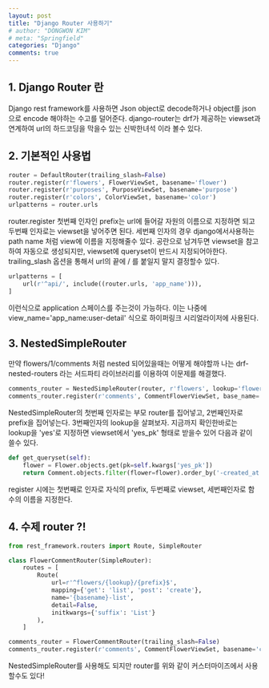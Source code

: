 ```yaml
---
layout: post
title: "Django Router 사용하기"
# author: "DONGWON KIM"
# meta: "Springfield"
categories: "Django"
comments: true
---
```


## 1. Django Router 란
Django rest framework를 사용하면 Json object로 decode하거나 object를 json으로 encode 해야하는
수고를 덜어준다. django-router는 drf가 제공하는 viewset과 연계하여 url의 하드코딩을 막을수 있는 신박한녀석
이라 볼수 있다.

## 2. 기본적인 사용법
```python
router = DefaultRouter(trailing_slash=False)
router.register(r'flowers', FlowerViewSet, basename='flower')
router.register(r'purposes', PurposeViewSet, basename='purpose')
router.register(r'colors', ColorViewSet, basename='color')
urlpatterns = router.urls
```
router.register 첫번째 인자인 prefix는 url에 들어갈 자원의 이름으로 지정하면 되고
두번째 인자로는 viewset을 넣어주면 된다. 세번째 인자의 경우 django에서사용하는 path name 처럼 
view에 이름을 지정해줄수 있다. 공란으로 남겨두면 viewset을 참고하여 자동으로 생성되지만, viewset에
queryset이 반드시 지정되어아한다.
trailing_slash 옵션을 통해서 url의 끝에 / 를 붙일지 말지 결정할수 있다.

```python
urlpatterns = [
    url(r'^api/', include((router.urls, 'app_name'))),
]
```
이런식으로 application 스페이스를 주는것이 가능하다. 이는 나중에 view_name='app_name:user-detail'
식으로 하이퍼링크 시리얼라이저에 사용된다.

## 3. NestedSimpleRouter
만약 flowers/1/comments 처럼 nested 되어있을때는 어떻게 해야할까
나는 drf-nested-routers 라는 서드파티 라이브러리를 이용하여 이문제를 해결했다.

```python
comments_router = NestedSimpleRouter(router, r'flowers', lookup='flower')
comments_router.register(r'comments', CommentFlowerViewSet, base_name='flower-comments')
```
NestedSimpleRouter의 첫번째 인자로는 부모 router를 집어넣고, 2번째인자로 prefix을 집어넣는다.
3번째인자의 lookup을 살펴보자. 지금까지 확인한바로는 lookup을 'yes'로 지정하면 viewset에서 'yes_pk' 형태로 
받을수 있어 다음과 같이 쓸수 있다.

```python
def get_queryset(self):
    flower = Flower.objects.get(pk=self.kwargs['yes_pk'])
    return Comment.objects.filter(flower=flower).order_by('-created_at')
```
register 시에는 첫번째로 인자로 자식의 prefix, 두번째로 viewset, 세번째인자로 함수의 이름을 지정한다.

## 4. 수제 router ?!
```python
from rest_framework.routers import Route, SimpleRouter

class FlowerCommentRouter(SimpleRouter):
    routes = [
        Route(
            url=r'^flowers/{lookup}/{prefix}$',
            mapping={'get': 'list', 'post': 'create'},
            name='{basename}-list',
            detail=False,
            initkwargs={'suffix': 'List'}
        ),
    ]

comments_router = FlowerCommentRouter(trailing_slash=False)
comments_router.register(r'comments', CommentFlowerViewSet, basename='comments')
```
NestedSimpleRouter를 사용해도 되지만 router를 위와 같이 커스터마이즈에서 사용할수도 있다!

